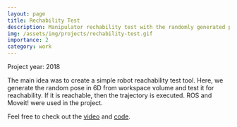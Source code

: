 ```yaml
---
layout: page
title: Rechability Test
description: Manipulator rechability test with the randomly generated pose.
img: /assets/img/projects/rechability-test.gif
importance: 2
category: work
---
```


Project year: 2018

The main idea was to create a simple robot reachability test tool. Here, we generate the random pose in 6D from workspace volume and test it for reachability. If it is reachable, then the trajectory is executed. ROS and Moveit! were used in the project. 

Feel free to check out the
<a href="https://www.youtube.com/watch?v=4QNv7PPcg18" target="blank">video</a> and
<a href="https://github.com/imprs/ur5_barrett_planning" target="blank">code</a>.

<div class="row justify-content-md-center">
    <div class="col-lg-8">
        <img class="img-fluid rounded z-depth-1" src="{{ '/assets/img/projects/rechability-test.gif' | relative_url }}" alt="" data-zoomable title="rechability-test"/>
    </div>
</div>

